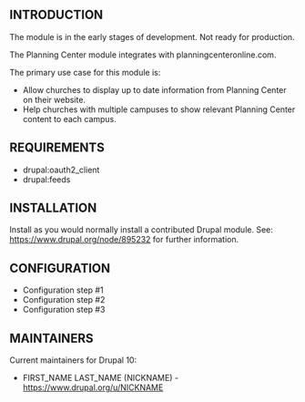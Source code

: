## INTRODUCTION

The module is in the early stages of development. Not ready for production.

The Planning Center module integrates with planningcenteronline.com.

The primary use case for this module is:

- Allow churches to display up to date information from Planning Center on their website.
- Help churches with multiple campuses to show relevant Planning Center content to each campus.


## REQUIREMENTS

- drupal:oauth2_client
- drupal:feeds

## INSTALLATION

Install as you would normally install a contributed Drupal module.
See: https://www.drupal.org/node/895232 for further information.

## CONFIGURATION
- Configuration step #1
- Configuration step #2
- Configuration step #3

## MAINTAINERS

Current maintainers for Drupal 10:

- FIRST_NAME LAST_NAME (NICKNAME) - https://www.drupal.org/u/NICKNAME

